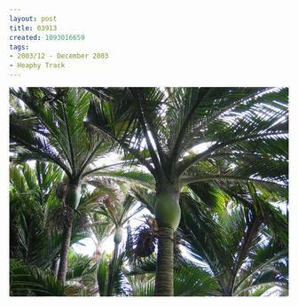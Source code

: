 ```yaml
---
layout: post
title: 03913
created: 1093016659
tags:
- 2003/12 - December 2003
- Heaphy Track
---
```


<img src="/image/images/03913-1356.jpg"/>

